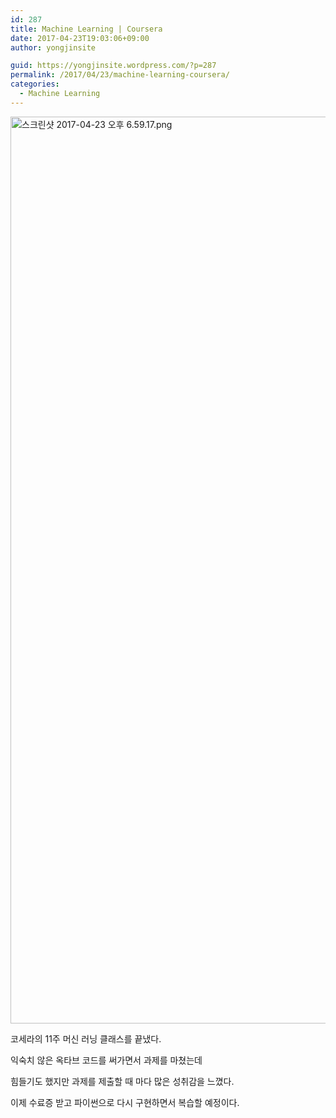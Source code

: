 ```yaml
---
id: 287
title: Machine Learning | Coursera
date: 2017-04-23T19:03:06+09:00
author: yongjinsite

guid: https://yongjinsite.wordpress.com/?p=287
permalink: /2017/04/23/machine-learning-coursera/
categories:
  - Machine Learning
---
```

<img class="alignnone size-full wp-image-288" src="https://yongj.in/wp-content/uploads/2017/04/ec8aa4ed81aceba6b0ec83b7-2017-04-23-ec98a4ed9b84-6-59-17-e1492941628265.png" alt="스크린샷 2017-04-23 오후 6.59.17.png" width="2560" height="1451" srcset="https://yongj.in/wp-content/uploads/2017/04/ec8aa4ed81aceba6b0ec83b7-2017-04-23-ec98a4ed9b84-6-59-17-e1492941628265.png 2560w, https://yongj.in/wp-content/uploads/2017/04/ec8aa4ed81aceba6b0ec83b7-2017-04-23-ec98a4ed9b84-6-59-17-e1492941628265-300x170.png 300w, https://yongj.in/wp-content/uploads/2017/04/ec8aa4ed81aceba6b0ec83b7-2017-04-23-ec98a4ed9b84-6-59-17-e1492941628265-768x435.png 768w, https://yongj.in/wp-content/uploads/2017/04/ec8aa4ed81aceba6b0ec83b7-2017-04-23-ec98a4ed9b84-6-59-17-e1492941628265-1024x580.png 1024w, https://yongj.in/wp-content/uploads/2017/04/ec8aa4ed81aceba6b0ec83b7-2017-04-23-ec98a4ed9b84-6-59-17-e1492941628265-1000x567.png 1000w, https://yongj.in/wp-content/uploads/2017/04/ec8aa4ed81aceba6b0ec83b7-2017-04-23-ec98a4ed9b84-6-59-17-e1492941628265-529x300.png 529w" sizes="(max-width: 2560px) 100vw, 2560px" />

코세라의 11주 머신 러닝 클래스를 끝냈다.

익숙치 않은 옥타브 코드를 써가면서 과제를 마쳤는데

힘들기도 했지만 과제를 제출할 때 마다 많은 성취감을 느꼈다.

이제 수료증 받고 파이썬으로 다시 구현하면서 복습할 예정이다.